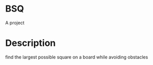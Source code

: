 # BSQ
A project

# Description
find the largest possible square on a board while avoiding obstacles

